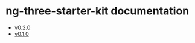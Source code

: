 # ng-three-starter-kit documentation
- [v0.2.0](https://exomus.github.io/docs/ng-three-starter-kit/v0.2.0/)
- [v0.1.0](https://exomus.github.io/docs/ng-three-starter-kit/v0.1.0/)
